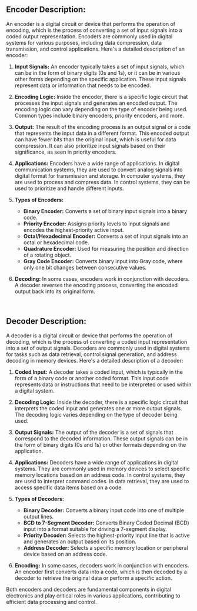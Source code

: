 ## Encoder Description:

An encoder is a digital circuit or device that performs the operation of encoding, which is the process of converting a set of input signals into a coded output representation. Encoders are commonly used in digital systems for various purposes, including data compression, data transmission, and control applications. Here's a detailed description of an encoder:

1. **Input Signals:** An encoder typically takes a set of input signals, which can be in the form of binary digits (0s and 1s), or it can be in various other forms depending on the specific application. These input signals represent data or information that needs to be encoded.

2. **Encoding Logic:** Inside the encoder, there is a specific logic circuit that processes the input signals and generates an encoded output. The encoding logic can vary depending on the type of encoder being used. Common types include binary encoders, priority encoders, and more.

3. **Output:** The result of the encoding process is an output signal or a code that represents the input data in a different format. This encoded output can have fewer bits than the original input, which is useful for data compression. It can also prioritize input signals based on their significance, as seen in priority encoders.

4. **Applications:** Encoders have a wide range of applications. In digital communication systems, they are used to convert analog signals into digital format for transmission and storage. In computer systems, they are used to process and compress data. In control systems, they can be used to prioritize and handle different inputs.

5. **Types of Encoders:**
   - **Binary Encoder:** Converts a set of binary input signals into a binary code.
   - **Priority Encoder:** Assigns priority levels to input signals and encodes the highest-priority active input.
   - **Octal/Hexadecimal Encoder:** Converts a set of input signals into an octal or hexadecimal code.
   - **Quadrature Encoder:** Used for measuring the position and direction of a rotating object.
   - **Gray Code Encoder:** Converts binary input into Gray code, where only one bit changes between consecutive values.

6. **Decoding:** In some cases, encoders work in conjunction with decoders. A decoder reverses the encoding process, converting the encoded output back into its original form.
<br>

 ## Decoder Description:

A decoder is a digital circuit or device that performs the operation of decoding, which is the process of converting a coded input representation into a set of output signals. Decoders are commonly used in digital systems for tasks such as data retrieval, control signal generation, and address decoding in memory devices. Here's a detailed description of a decoder:

1. **Coded Input:** A decoder takes a coded input, which is typically in the form of a binary code or another coded format. This input code represents data or instructions that need to be interpreted or used within a digital system.

2. **Decoding Logic:** Inside the decoder, there is a specific logic circuit that interprets the coded input and generates one or more output signals. The decoding logic varies depending on the type of decoder being used.

3. **Output Signals:** The output of the decoder is a set of signals that correspond to the decoded information. These output signals can be in the form of binary digits (0s and 1s) or other formats depending on the application.

4. **Applications:** Decoders have a wide range of applications in digital systems. They are commonly used in memory devices to select specific memory locations based on an address code. In control systems, they are used to interpret command codes. In data retrieval, they are used to access specific data items based on a code.

5. **Types of Decoders:**
   - **Binary Decoder:** Converts a binary input code into one of multiple output lines.
   - **BCD to 7-Segment Decoder:** Converts Binary Coded Decimal (BCD) input into a format suitable for driving a 7-segment display.
   - **Priority Decoder:** Selects the highest-priority input line that is active and generates an output based on its position.
   - **Address Decoder:** Selects a specific memory location or peripheral device based on an address code.

6. **Encoding:** In some cases, decoders work in conjunction with encoders. An encoder first converts data into a code, which is then decoded by a decoder to retrieve the original data or perform a specific action.

Both encoders and decoders are fundamental components in digital electronics and play critical roles in various applications, contributing to efficient data processing and control.
